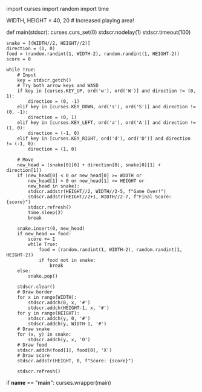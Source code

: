 import curses
import random
import time

WIDTH, HEIGHT = 40, 20  # Increased playing area!

def main(stdscr):
    curses.curs_set(0)
    stdscr.nodelay(1)
    stdscr.timeout(100)

    snake = [(WIDTH//2, HEIGHT//2)]
    direction = (1, 0)
    food = (random.randint(1, WIDTH-2), random.randint(1, HEIGHT-2))
    score = 0

    while True:
        # Input
        key = stdscr.getch()
        # Try both arrow keys and WASD
        if key in [curses.KEY_UP, ord('w'), ord('W')] and direction != (0, 1):
            direction = (0, -1)
        elif key in [curses.KEY_DOWN, ord('s'), ord('S')] and direction != (0, -1):
            direction = (0, 1)
        elif key in [curses.KEY_LEFT, ord('a'), ord('A')] and direction != (1, 0):
            direction = (-1, 0)
        elif key in [curses.KEY_RIGHT, ord('d'), ord('D')] and direction != (-1, 0):
            direction = (1, 0)

        # Move
        new_head = (snake[0][0] + direction[0], snake[0][1] + direction[1])
        if (new_head[0] < 0 or new_head[0] >= WIDTH or
            new_head[1] < 0 or new_head[1] >= HEIGHT or
            new_head in snake):
            stdscr.addstr(HEIGHT//2, WIDTH//2-5, f"Game Over!")
            stdscr.addstr(HEIGHT//2+1, WIDTH//2-7, f"Final Score: {score}")
            stdscr.refresh()
            time.sleep(2)
            break

        snake.insert(0, new_head)
        if new_head == food:
            score += 1
            while True:
                food = (random.randint(1, WIDTH-2), random.randint(1, HEIGHT-2))
                if food not in snake:
                    break
        else:
            snake.pop()

        stdscr.clear()
        # Draw border
        for x in range(WIDTH):
            stdscr.addch(0, x, '#')
            stdscr.addch(HEIGHT-1, x, '#')
        for y in range(HEIGHT):
            stdscr.addch(y, 0, '#')
            stdscr.addch(y, WIDTH-1, '#')
        # Draw snake
        for (x, y) in snake:
            stdscr.addch(y, x, 'O')
        # Draw food
        stdscr.addch(food[1], food[0], 'X')
        # Draw score
        stdscr.addstr(HEIGHT, 0, f"Score: {score}")

        stdscr.refresh()

if __name__ == "__main__":
    curses.wrapper(main)
